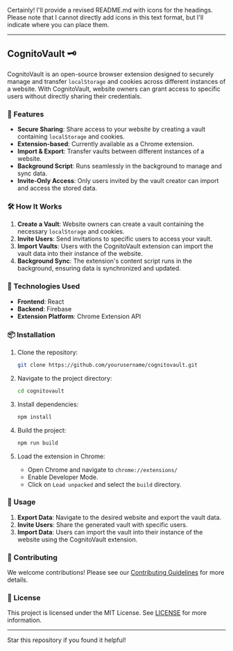 Certainly! I'll provide a revised README.md with icons for the headings. Please note that I cannot directly add icons in this text format, but I'll indicate where you can place them.

---

## CognitoVault 🗝️

CognitoVault is an open-source browser extension designed to securely manage and transfer `localStorage` and cookies across different instances of a website. With CognitoVault, website owners can grant access to specific users without directly sharing their credentials.

### 🌟 Features

- **Secure Sharing**: Share access to your website by creating a vault containing `localStorage` and cookies.
- **Extension-based**: Currently available as a Chrome extension.
- **Import & Export**: Transfer vaults between different instances of a website.
- **Background Script**: Runs seamlessly in the background to manage and sync data.
- **Invite-Only Access**: Only users invited by the vault creator can import and access the stored data.

### 🛠️ How It Works

1. **Create a Vault**: Website owners can create a vault containing the necessary `localStorage` and cookies.
2. **Invite Users**: Send invitations to specific users to access your vault.
3. **Import Vaults**: Users with the CognitoVault extension can import the vault data into their instance of the website.
4. **Background Sync**: The extension's content script runs in the background, ensuring data is synchronized and updated.

### 🚀 Technologies Used

- **Frontend**: React
- **Backend**: Firebase
- **Extension Platform**: Chrome Extension API

### 📦 Installation

1. Clone the repository:
   ```bash
   git clone https://github.com/yourusername/cognitovault.git
   ```

2. Navigate to the project directory:
   ```bash
   cd cognitovault
   ```

3. Install dependencies:
   ```bash
   npm install
   ```

4. Build the project:
   ```bash
   npm run build
   ```

5. Load the extension in Chrome:
   - Open Chrome and navigate to `chrome://extensions/`
   - Enable Developer Mode.
   - Click on `Load unpacked` and select the `build` directory.

### 📘 Usage

1. **Export Data**: Navigate to the desired website and export the vault data.
2. **Invite Users**: Share the generated vault with specific users.
3. **Import Data**: Users can import the vault into their instance of the website using the CognitoVault extension.

### 🤝 Contributing

We welcome contributions! Please see our [Contributing Guidelines](CONTRIBUTING.md) for more details.

### 📜 License

This project is licensed under the MIT License. See [LICENSE](LICENSE) for more information.

---

Star this repository if you found it helpful!
